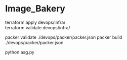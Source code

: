 # Image_Bakery
terraform apply devops/infra/  
terraform validate devops/infra/  


packer validate ./devops/packer/packer.json
packer build ./devops/packer/packer.json

python asg.py